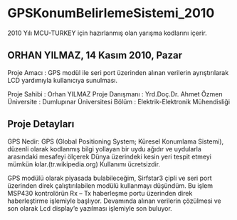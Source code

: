 # GPSKonumBelirlemeSistemi_2010
2010 Yılı MCU-TURKEY için hazırlanmış olan yarışma kodlarını içerir.

ORHAN YILMAZ, 14 Kasım 2010, Pazar
---
Proje Amacı       : GPS modül ile seri port üzerinden alınan verilerin ayrıştırılarak LCD yardımıyla kullanıcıya sunulması.

Proje Sahibi      : Orhan YILMAZ
Proje Danışmanı   : Yrd.Doç.Dr. Ahmet Özmen
Üniversite        : Dumlupınar Üniversitesi
Bölüm             : Elektrik-Elektronik Mühendisliği


Proje Detayları
---
GPS Nedir: GPS (Global Positioning System; Küresel Konumlama Sistemi), düzenli olarak kodlanmış bilgi yollayan bir uydu ağıdır ve uydularla arasındaki mesafeyi ölçerek Dünya üzerindeki kesin yeri tespit etmeyi mümkün kılar.(tr.wikipedia.org) Kullanımı ücretsizdir.

GPS modülü olarak piyasada bulabileceğim, Sirfstar3 çipli ve seri port üzerinden direk çalıştırılabilen modülü kullanmayı düşündüm.
Bu işlem MSP430 kontrolörün Rx – Tx haberleşme portu üzerinden direk haberleştirme işlemiyle başlıyor. Devamında alınan verilerin çözülmesi ve son olarak Lcd display’e yazılması işlemiyle son buluyor.
